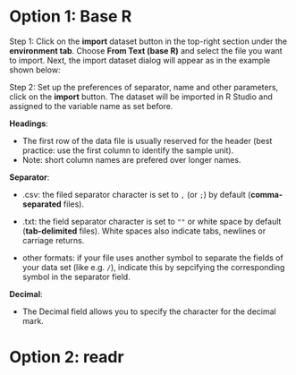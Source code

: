 # Option 1: Base R

Step 1: Click on the **import** dataset button in the top-right section under the **environment tab**. Choose **From Text (base R)** and select the file you want to import. Next, the import dataset dialog will appear as in the example shown below:


Step 2: Set up the preferences of separator, name and other parameters, click on the **import** button. The dataset will be imported in R Studio and assigned to the variable name as set before.


**Headings**:

* The first row of the data file is usually reserved for the header (best practice: use the first column to identify 
the sample unit).
* Note: short column names are prefered over longer names.

**Separator**:

* .csv: the filed separator character is set to `,` (or `;`) by default (**comma-separated** files).

* .txt: the field separator character is set to `""` or white space by default (**tab-delimited** files). White spaces also indicate tabs, newlines or carriage returns. 

* other formats: if your file uses another symbol to separate the fields of your data set (like e.g. `/`), indicate this by sepcifying the corresponding symbol in the separator field.

**Decimal**:

* The Decimal field allows you to specify the character for the decimal mark. 


# Option 2: readr


